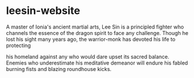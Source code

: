 # leesin-website

A master of Ionia's ancient martial arts, Lee Sin is a principled fighter who channels the essence of the dragon 
spirit to face any challenge. Though he lost his sight many years ago, the warrior-monk has devoted his life to protecting

his homeland against any who would dare upset its sacred balance. Enemies who underestimate his meditative demeanor will endure his fabled burning fists 
and blazing roundhouse kicks.

